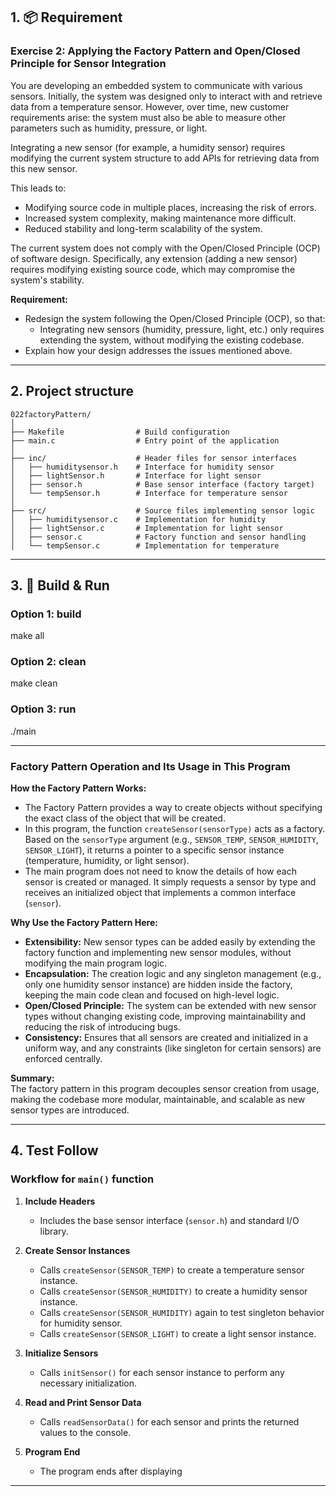 
## 1. 📦 Requirement

### Exercise 2: Applying the Factory Pattern and Open/Closed Principle for Sensor Integration

You are developing an embedded system to communicate with various sensors. Initially, the system was designed only to interact with and retrieve data from a temperature sensor. However, over time, new customer requirements arise: the system must also be able to measure other parameters such as humidity, pressure, or light.

Integrating a new sensor (for example, a humidity sensor) requires modifying the current system structure to add APIs for retrieving data from this new sensor.

This leads to:
- Modifying source code in multiple places, increasing the risk of errors.
- Increased system complexity, making maintenance more difficult.
- Reduced stability and long-term scalability of the system.

The current system does not comply with the Open/Closed Principle (OCP) of software design. Specifically, any extension (adding a new sensor) requires modifying existing source code, which may compromise the system's stability.

**Requirement:**
- Redesign the system following the Open/Closed Principle (OCP), so that:
  - Integrating new sensors (humidity, pressure, light, etc.) only requires extending the system, without modifying the existing codebase.
- Explain how your design addresses the issues mentioned above.

---
## 2. Project structure

```
022factoryPattern/
│
├── Makefile                # Build configuration
├── main.c                  # Entry point of the application
│
├── inc/                    # Header files for sensor interfaces
│   ├── humiditysensor.h    # Interface for humidity sensor
│   ├── lightSensor.h       # Interface for light sensor
│   ├── sensor.h            # Base sensor interface (factory target)
│   └── tempSensor.h        # Interface for temperature sensor
│
├── src/                    # Source files implementing sensor logic
│   ├── humiditysensor.c    # Implementation for humidity 
│   ├── lightSensor.c       # Implementation for light sensor
│   ├── sensor.c            # Factory function and sensor handling
│   └── tempSensor.c        # Implementation for temperature 

```
---

## 3. 🔧 Build & Run

### Option 1: build

make all

### Option 2: clean 

make clean

### Option 3: run

./main

---
### Factory Pattern Operation and Its Usage in This Program

**How the Factory Pattern Works:**
- The Factory Pattern provides a way to create objects without specifying the exact class of the object that will be created.
- In this program, the function `createSensor(sensorType)` acts as a factory. Based on the `sensorType` argument (e.g., `SENSOR_TEMP`, `SENSOR_HUMIDITY`, `SENSOR_LIGHT`), it returns a pointer to a specific sensor instance (temperature, humidity, or light sensor).
- The main program does not need to know the details of how each sensor is created or managed. It simply requests a sensor by type and receives an initialized object that implements a common interface (`sensor`).

**Why Use the Factory Pattern Here:**
- **Extensibility:** New sensor types can be added easily by extending the factory function and implementing new sensor modules, without modifying the main program logic.
- **Encapsulation:** The creation logic and any singleton management (e.g., only one humidity sensor instance) are hidden inside the factory, keeping the main code clean and focused on high-level logic.
- **Open/Closed Principle:** The system can be extended with new sensor types without changing existing code, improving maintainability and reducing the risk of introducing bugs.
- **Consistency:** Ensures that all sensors are created and initialized in a uniform way, and any constraints (like singleton for certain sensors) are enforced centrally.

**Summary:**  
The factory pattern in this program decouples sensor creation from usage, making the codebase more modular, maintainable, and scalable as new sensor types are introduced.

---

## 4. Test Follow
### Workflow for `main()` function

1. **Include Headers**
   - Includes the base sensor interface (`sensor.h`) and standard I/O library.

2. **Create Sensor Instances**
   - Calls `createSensor(SENSOR_TEMP)` to create a temperature sensor instance.
   - Calls `createSensor(SENSOR_HUMIDITY)` to create a humidity sensor instance.
   - Calls `createSensor(SENSOR_HUMIDITY)` again to test singleton behavior for humidity sensor.
   - Calls `createSensor(SENSOR_LIGHT)` to create a light sensor instance.

3. **Initialize Sensors**
   - Calls `initSensor()` for each sensor instance to perform any necessary initialization.

4. **Read and Print Sensor Data**
   - Calls `readSensorData()` for each sensor and prints the returned values to the console.

5. **Program End**
   - The program ends after displaying

---


